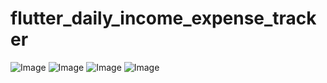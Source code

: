 # flutter_daily_income_expense_tracker
 
![Image](screenshot/1.png)
![Image](screenshot/2.png)
![Image](screenshot/3.png)
![Image](screenshot/4.png)